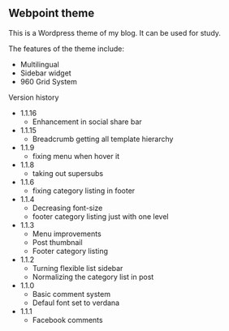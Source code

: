 ## Webpoint theme ##

This is a Wordpress theme of my blog. It can be used for study.

The features of the theme include:
* Multilingual
* Sidebar widget
* 960 Grid System

Version history
* 1.1.16
  * Enhancement in social share bar
* 1.1.15
  * Breadcrumb getting all template hierarchy
* 1.1.9
  * fixing menu when hover it
* 1.1.8
  * taking out supersubs
* 1.1.6
  * fixing category listing in footer
* 1.1.4
  * Decreasing font-size
  * footer category listing just with one level
* 1.1.3
  * Menu improvements
  * Post thumbnail
  * Footer category listing
* 1.1.2
  * Turning flexible list sidebar
  * Normalizing the category list in post
* 1.1.0
  * Basic comment system
  * Defaul font set to verdana
* 1.1.1
  * Facebook comments
   